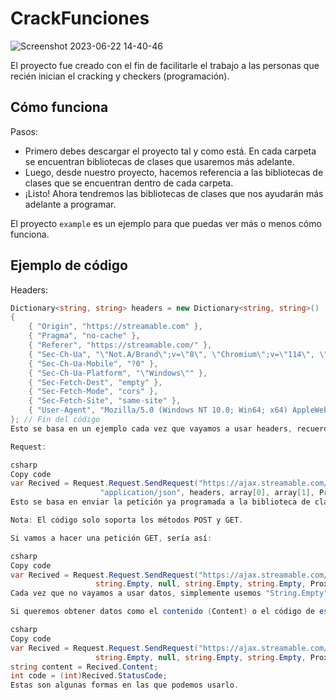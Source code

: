 # CrackFunciones

![Screenshot 2023-06-22 14-40-46](https://github.com/CrackerVNTT/CrackFunciones/assets/137449559/4fe95f77-2267-48e9-8281-fe4c3143d183)

El proyecto fue creado con el fin de facilitarle el trabajo a las personas que recién inician el cracking y checkers (programación).

## Cómo funciona
Pasos:
- Primero debes descargar el proyecto tal y como está. En cada carpeta se encuentran bibliotecas de clases que usaremos más adelante.
- Luego, desde nuestro proyecto, hacemos referencia a las bibliotecas de clases que se encuentran dentro de cada carpeta.
- ¡Listo! Ahora tendremos las bibliotecas de clases que nos ayudarán más adelante a programar.

El proyecto `example` es un ejemplo para que puedas ver más o menos cómo funciona.

## Ejemplo de código

Headers:
```csharp
Dictionary<string, string> headers = new Dictionary<string, string>()
{
    { "Origin", "https://streamable.com" },
    { "Pragma", "no-cache" },
    { "Referer", "https://streamable.com/" },
    { "Sec-Ch-Ua", "\"Not.A/Brand\";v=\"8\", \"Chromium\";v=\"114\", \"Google Chrome\";v=\"114\"" },
    { "Sec-Ch-Ua-Mobile", "?0" },
    { "Sec-Ch-Ua-Platform", "\"Windows\"" },
    { "Sec-Fetch-Dest", "empty" },
    { "Sec-Fetch-Mode", "cors" },
    { "Sec-Fetch-Site", "same-site" },
    { "User-Agent", "Mozilla/5.0 (Windows NT 10.0; Win64; x64) AppleWebKit/537.36 (KHTML, like Gecko) Chrome/114.0.0.0 Safari/537.36" }
}; // Fin del código
Esto se basa en un ejemplo cada vez que vayamos a usar headers, recuerda usar Dictionary y agregarle los datos manualmente, de lo contrario generará errores en el código y no funcionará.

Request:

csharp
Copy code
var Recived = Request.Request.SendRequest("https://ajax.streamable.com/check", "POST", "{\"username\":\"<USER>\",\"password\":\"<PASS>\"}",
                    "application/json", headers, array[0], array[1], ProxyType.Socks4, list[rn.Next(list.Count)]).Content;
Esto se basa en enviar la petición ya programada a la biblioteca de clases. El orden es el siguiente: (url), (method), (content), (contentype), (header) -> Recuerda agregar los headers en un Dictionary, (email), (password), (ProxyType.Socks4, ProxyType.HTTP, ProxyType.Socks5, ProxyType.NO) -> Cualquier tipo de proxy que queramos usar, (proxy) -> aquí se ingresará el proxy.

Nota: El código solo soporta los métodos POST y GET.

Si vamos a hacer una petición GET, sería así:

csharp
Copy code
var Recived = Request.Request.SendRequest("https://ajax.streamable.com/check", "GET", string.Empty,
                   string.Empty, null, string.Empty, string.Empty, ProxyType.No, string.Empty).Content;
Cada vez que no vayamos a usar datos, simplemente usemos "String.Empty" o, si es un Dictionary, nulo.

Si queremos obtener datos como el contenido (Content) o el código de estado (Status Code), podría ser así:

csharp
Copy code
var Recived = Request.Request.SendRequest("https://ajax.streamable.com/check", "GET", string.Empty,
                   string.Empty, null, string.Empty, string.Empty, ProxyType.No, string.Empty);
string content = Recived.Content;
int code = (int)Recived.StatusCode;
Estas son algunas formas en las que podemos usarlo.

